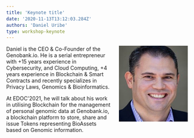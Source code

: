 ```yaml
---
title: 'Keynote title'
date: '2020-11-13T13:12:03.284Z'
authors: 'Daniel Uribe'
type: workshop-keynote
---
```


<img align="right" width="185" style="margin-left:16px;margin-right:16px" src="img/Daniel-Uribe.jpg"/>

Daniel is the CEO & Co-Founder of the Genobank.io. He is a serial entrepreneur with +15 years experience in Cybersecurity, and Cloud Computing, +4 years experience in Blockchain & Smart Contracts and recently specializes in Privacy Laws, Genomics & Bioinformatics.

At EDOC'2021, he will talk about his work in utilising Blockchain for the management of personal genomic data at Genobank.io, a blockchain platform to store, share and issue Tokens representing BioAssets based on Genomic information.
